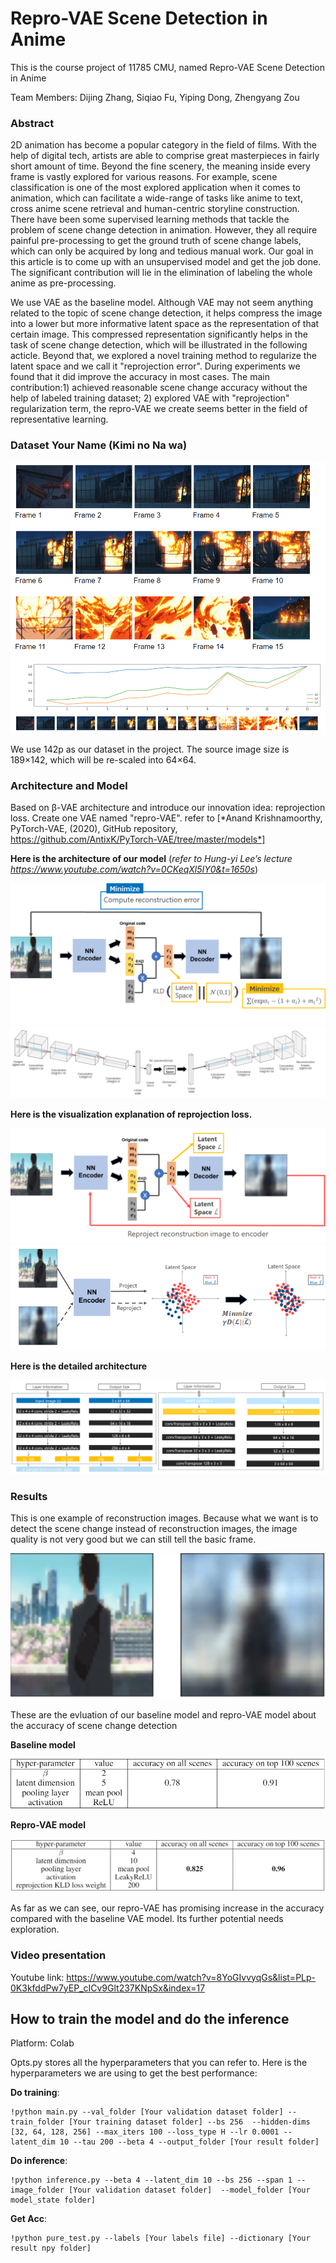 # Repro-VAE Scene Detection in Anime
This is the course project of 11785 CMU, named Repro-VAE Scene Detection in Anime
 
Team Members: Dijing Zhang, Siqiao Fu, Yiping Dong, Zhengyang Zou

### Abstract
2D animation has become a popular category in the field of films. With the help of digital tech, artists are able to comprise great masterpieces in fairly short amount of time. Beyond the fine scenery, the meaning inside every frame is vastly explored for various reasons. For example, scene classification is one of the most explored application when it comes to animation, which can facilitate a wide-range of tasks like anime to text, cross anime scene retrieval and human-centric storyline construction. There have been some supervised learning methods that tackle the problem of scene change detection in animation. However, they all require painful pre-processing to get the ground truth of scene change labels, which can only be acquired by long and tedious manual work. Our goal in this article is to come up with an unsupervised model and get the job done. The significant contribution will lie in the elimination of labeling the whole anime as pre-processing. 

We use VAE as the baseline model. Although VAE may not seem anything related to the topic of scene change detection, it helps compress the image into a lower but more informative latent space as the representation of that certain image. This compressed representation significantly helps in the task of scene change detection, which will be illustrated in the following acticle. Beyond that, we explored a novel training method to regularize the latent space and we call it "reprojection error". During experiments we found that it did improve the accuracy in most cases. The main contribution:1) achieved reasonable scene change accuracy without the help of labeled training dataset; 2) explored VAE with "reprojection" regularization term, the repro-VAE we create seems better in the field of representative learning.

### Dataset Your Name (Kimi no Na wa)

<center><img src="https://github.com/11785-Team/Scene-Detection-Project/blob/master/images/example_images.png" alt=""></center>

We use 142p as our dataset in the project. The source image size is 189×142, which will be re-scaled into 64×64.

### Architecture and Model
Based on β-VAE architecture and introduce our innovation idea: reprojection loss. Create one VAE named "repro-VAE". refer to [*Anand Krishnamoorthy, PyTorch-VAE, (2020), GitHub repository, https://github.com/AntixK/PyTorch-VAE/tree/master/models*]

**Here is the architecture of our model**  (*refer to Hung-yi Lee’s lecture  https://www.youtube.com/watch?v=0CKeqXl5IY0&t=1650s*)

<center><img src="https://github.com/11785-Team/Scene-Detection-Project/blob/master/images/architecture.png" alt=""></center>
<center><img src="https://github.com/11785-Team/Scene-Detection-Project/blob/master/images/3D_architecture.png" alt=""></center>

**Here is the visualization explanation of reprojection loss.**

<center><img src="https://github.com/11785-Team/Scene-Detection-Project/blob/master/images/reprojection.png" alt=""></center>
<center><img src="https://github.com/11785-Team/Scene-Detection-Project/blob/master/images/latent_reprojection.png" alt=""></center>

**Here is the detailed architecture**

<center><img src="https://github.com/11785-Team/Scene-Detection-Project/blob/master/images/architecture_details.png" alt=""></center>

### Results
This is one example of reconstruction images. Because what we want is to detect the scene change instead of reconstruction images, the image quality is not very good but we can still tell the basic frame.

<center><img src="https://github.com/11785-Team/Scene-Detection-Project/blob/master/images/reconstruction.png" alt=""></center>

These are the evluation of our baseline model and repro-VAE model about the accuracy of scene change detection

**Baseline model**

<center><img src="https://github.com/11785-Team/Scene-Detection-Project/blob/master/images/baseline_result.png" alt=""></center>

**Repro-VAE model**

<center><img src="https://github.com/11785-Team/Scene-Detection-Project/blob/master/images/model_result.png" alt=""></center>

As far as we can see, our repro-VAE has promising increase in the accuracy compared with the baseline VAE model. Its further potential needs exploration.

### Video presentation
Youtube link: https://www.youtube.com/watch?v=8YoGIvvyqGs&list=PLp-0K3kfddPw7yEP_cICv9Glt237KNpSx&index=17

## How to train the model and do the inference
Platform: Colab

Opts.py stores all the hyperparameters that you can refer to. Here is the hyperparameters we are using to get the best performance:

**Do training**:

    !python main.py --val_folder [Your validation dataset folder] --train_folder [Your training dataset folder] --bs 256  --hidden-dims [32, 64, 128, 256] --max_iters 100 --loss_type H --lr 0.0001 --latent_dim 10 --tau 200 --beta 4 --output_folder [Your result folder]

**Do inference**:

    !python inference.py --beta 4 --latent_dim 10 --bs 256 --span 1 --image_folder [Your validation dataset folder]  --model_folder [Your model_state folder]

**Get Acc**:

    !python pure_test.py --labels [Your labels file] --dictionary [Your result npy folder]
